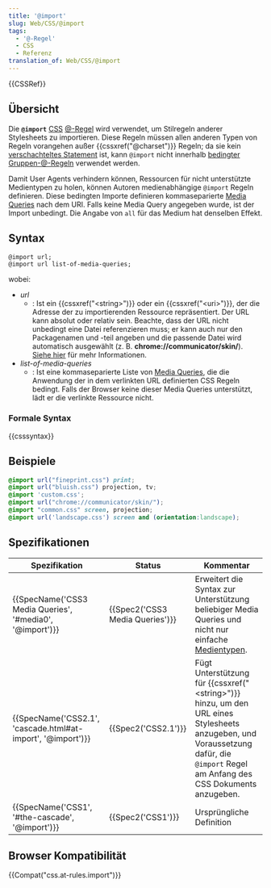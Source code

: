 ```yaml
---
title: '@import'
slug: Web/CSS/@import
tags:
  - '@-Regel'
  - CSS
  - Referenz
translation_of: Web/CSS/@import
---
```

{{CSSRef}}

## Übersicht

Die **`@import`** [CSS](/de/docs/Web/CSS) [@-Regel](/de/docs/Web/CSS/At-rule) wird verwendet, um Stilregeln anderer Stylesheets zu importieren. Diese Regeln müssen allen anderen Typen von Regeln vorangehen außer {{cssxref("@charset")}} Regeln; da sie kein [verschachteltes Statement](/de/docs/Web/CSS/Syntax#verschachtelte_Statements) ist, kann `@import` nicht innerhalb [bedingter Gruppen-@-Regeln](/de/docs/Web/CSS/At-rule#Bedingte_Gruppenregeln) verwendet werden.

Damit User Agents verhindern können, Ressourcen für nicht unterstützte Medientypen zu holen, können Autoren medienabhängige `@import` Regeln definieren. Diese bedingten Importe definieren kommaseparierte [Media Queries](/de/docs/Web/CSS/Media_Queries/Media_Queries_verwenden) nach dem URI. Falls keine Media Query angegeben wurde, ist der Import unbedingt. Die Angabe von `all` für das Medium hat denselben Effekt.

## Syntax

    @import url;
    @import url list-of-media-queries;

wobei:

- _url_
  - : Ist ein {{cssxref("&lt;string&gt;")}} oder ein {{cssxref("&lt;uri&gt;")}}, der die Adresse der zu importierenden Ressource repräsentiert. Der URL kann absolut oder relativ sein. Beachte, dass der URL nicht unbedingt eine Datei referenzieren muss; er kann auch nur den Packagenamen und -teil angeben und die passende Datei wird automatisch ausgewählt (z. B. **chrome://communicator/skin/**). [Siehe hier](/de/docs/XUL_Tutorial/Die_Chrome_URL) für mehr Informationen.
- _list-of-media-queries_
  - : Ist eine kommaseparierte Liste von [Media Queries](/de/docs/Web/CSS/Media_Queries/Media_Queries_verwenden), die die Anwendung der in dem verlinkten URL definierten CSS Regeln bedingt. Falls der Browser keine dieser Media Queries unterstützt, lädt er die verlinkte Ressource nicht.

### Formale Syntax

{{csssyntax}}

## Beispiele

```css
@import url("fineprint.css") print;
@import url("bluish.css") projection, tv;
@import 'custom.css';
@import url("chrome://communicator/skin/");
@import "common.css" screen, projection;
@import url('landscape.css') screen and (orientation:landscape);
```

## Spezifikationen

| Spezifikation                                                                    | Status                                   | Kommentar                                                                                                                                                                                          |
| -------------------------------------------------------------------------------- | ---------------------------------------- | -------------------------------------------------------------------------------------------------------------------------------------------------------------------------------------------------- |
| {{SpecName('CSS3 Media Queries', '#media0', '@import')}}     | {{Spec2('CSS3 Media Queries')}} | Erweitert die Syntax zur Unterstützung beliebiger Media Queries und nicht nur einfache [Medientypen](/de/docs/Web/CSS/@media#Medientypen).                                                         |
| {{SpecName('CSS2.1', 'cascade.html#at-import', '@import')}} | {{Spec2('CSS2.1')}}                 | Fügt Unterstützung für {{cssxref("&lt;string&gt;")}} hinzu, um den URL eines Stylesheets anzugeben, und Voraussetzung dafür, die `@import` Regel am Anfang des CSS Dokuments anzugeben. |
| {{SpecName('CSS1', '#the-cascade', '@import')}}                 | {{Spec2('CSS1')}}                 | Ursprüngliche Definition                                                                                                                                                                           |

## Browser Kompatibilität

{{Compat("css.at-rules.import")}}
